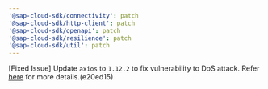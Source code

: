 ```yaml
---
'@sap-cloud-sdk/connectivity': patch
'@sap-cloud-sdk/http-client': patch
'@sap-cloud-sdk/openapi': patch
'@sap-cloud-sdk/resilience': patch
'@sap-cloud-sdk/util': patch
---
```


[Fixed Issue] Update `axios` to `1.12.2` to fix vulnerability to DoS attack. Refer [here](https://github.com/advisories/GHSA-4hjh-wcwx-xvwj) for more details.(e20ed15)
